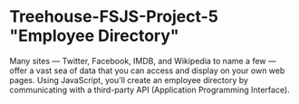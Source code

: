 # Treehouse-FSJS-Project-5 "Employee Directory"

Many sites — Twitter, Facebook, IMDB, and Wikipedia to name a few — offer a vast sea of data that you can access and display on your own web pages. Using JavaScript, you’ll create an employee directory by communicating with a third-party API (Application Programming Interface). 

